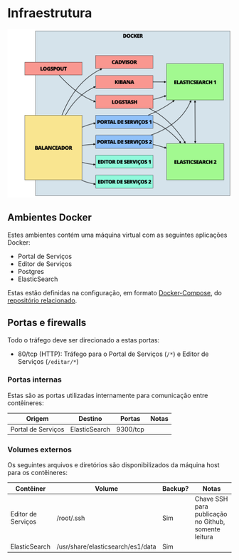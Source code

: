 # Infraestrutura

![Diagrama da rede em ambiente similar a produção](/desenvolvimento/ambiente-docker.png)

## Ambientes Docker

Estes ambientes contém uma máquina virtual com as seguintes aplicações Docker:

* Portal de Serviços
* Editor de Serviços
* Postgres
* ElasticSearch 

Estas estão definidas na configuração, em formato [Docker-Compose], do [repositório relacionado][DOCKER-REPO].

[Docker-Compose]:http://docker.com/compose
[DOCKER-REPO]:https://github.com/servicosgovbr/docker

## Portas e firewalls

Todo o tráfego deve ser direcionado a estas portas:

* 80/tcp (HTTP): Tráfego para o Portal de Serviços (`/*`) e Editor de Serviços (`/editar/*`)

### Portas internas

Estas são as portas utilizadas internamente para comunicação entre contêineres:

| Origem             | Destino            | Portas              | Notas                        |
|--------------------|--------------------|---------------------|------------------------------|
| Portal de Serviços | ElasticSearch      | 9300/tcp            |                              |


### Volumes externos

Os seguintes arquivos e diretórios são disponibilizados da máquina host para os contêineres:

| Contêiner            | Volume                            | Backup? | Notas                                                |
|----------------------|-----------------------------------|---------|------------------------------------------------------|
| Editor de Serviços   | /root/.ssh                        | Sim     | Chave SSH para publicação no Github, somente leitura |
| ElasticSearch        | /usr/share/elasticsearch/es1/data | Sim     |                                                      |

